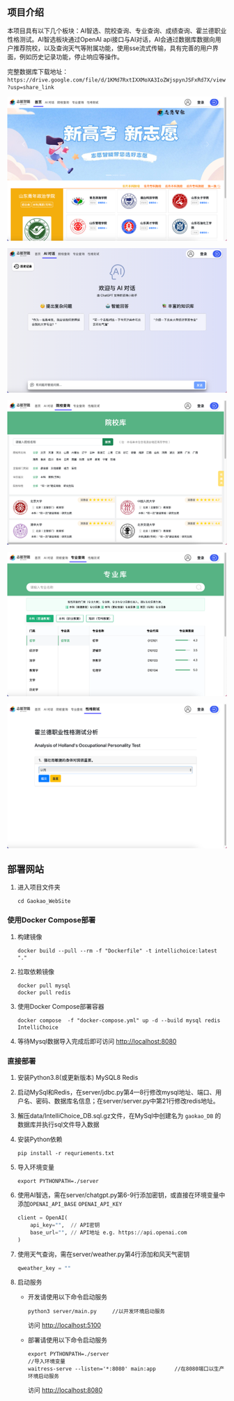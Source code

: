 ## 项目介绍

本项目具有以下几个板块：AI智选、院校查询、专业查询、成绩查询、霍兰德职业性格测试。AI智选板块通过OpenAI api接口与AI对话，AI会通过数据库数据向用户推荐院校，以及查询天气等附属功能，使用sse流式传输，具有完善的用户界面，例如历史记录功能，停止响应等操作。

完整数据库下载地址：```https://drive.google.com/file/d/1KMd7RxtIXXMoXA3IoZWjspynJSFxRd7X/view?usp=share_link```

![首页](assets/image-20241116173336839.png)

![AI 对话](assets/image-20241116173346358.png)

![院校查询](assets/image-20241116173403065.png)

![专业查询](assets/image-20241116173453554.png)

![性格测试](assets/image-20241116173504132.png)

## 部署网站

1. 进入项目文件夹

    ```shell
    cd Gaokao_WebSite
    ```

### 使用Docker Compose部署

1. 构建镜像

   ```shell
   docker build --pull --rm -f "Dockerfile" -t intellichoice:latest "."
   ```

2. 拉取依赖镜像

   ```shell
   docker pull mysql
   docker pull redis
   ```

3. 使用Docker Compose部署容器

   ```shell
   docker compose  -f "docker-compose.yml" up -d --build mysql redis IntelliChoice
   ```

4.  等待Mysql数据导入完成后即可访问 <http://localhost:8080>

### 直接部署

1. 安装Python3.8(或更新版本) MySQL8 Redis

2. 启动MySql和Redis，在server/jdbc.py第4—8行修改mysql地址、端口、用户名、密码、数据库名信息；在server/server.py中第21行修改redis地址。

3. 解压data/IntelliChoice_DB.sql.gz文件，在MySql中创建名为 `gaokao_DB` 的数据库并执行sql文件导入数据

4. 安装Python依赖

   ```shell
   pip install -r requriements.txt
   ```

5. 导入环境变量

   ```shell
   export PYTHONPATH=./server
   ```

6. 使用AI智选，需在server/chatgpt.py第6-9行添加密钥，或直接在环境变量中添加```OPENAI_API_BASE``` ```OPENAI_API_KEY```

   ```python
   client = OpenAI(
       api_key="",	// API密钥
       base_url="",	// API地址 e.g. https://api.openai.com
   )
   ```

7. 使用天气查询，需在server/weather.py第4行添加和风天气密钥

   ```python
   qweather_key = ""
   ```

8. 启动服务

   - 开发请使用以下命令启动服务

     ```shell
     python3 server/main.py		//以开发环境启动服务
     ```

     访问 <http://localhost:5100>

   - 部署请使用以下命令启动服务

     ```shell
     export PYTHONPATH=./server										//导入环境变量
     waitress-serve --listen='*:8080' main:app		//在8080端口以生产环境启动服务
     ```
     
     访问 <http://localhost:8080>
